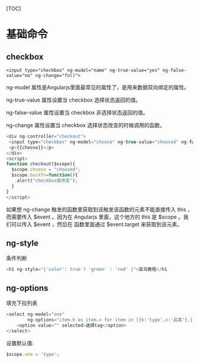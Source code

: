 [TOC]



# 基础命令

## checkbox

`<input type="checkbox" ng-mudel="name" ng-true-value="yes" ng-false-value="no" ng-change="fn()">`

ng-mudel 属性是Angularjs里面最常见的属性了，是用来数据双向绑定的属性。

ng-true-value 属性设置当 checkbox 选择状态返回的值。

ng-false-value 属性设置当 checkbox 非选择状态返回的值。

ng-change 属性设置当 checkbox 选择状态改变的时候调用的函数。

```js
<div ng-controller="checkout">
 <input type="checkbox" ng-model="choose" ng-true-value="choosed" ng-false-value="unchoosed" ng-change="backfn();">
 <p>{{choose}}</p>
</div>
<script>
function checkout($scope){
  $scope.choose = "choosed";
  $scope.backfn=function(){
    alert("checkbox值改变");
  }
}
</script>
```



如果想 ng-change 触发的函数里获取到该触发该函数的元素不能直接传入 this ，而需要传入 $event 。因为在 Angularjs 里面，这个地方的 this 是 $scope 。我们可以传入 $event ，然后在 函数里面通过 $event.target 来获取到该元素。



## ng-style

条件判断

```js
<h1 ng-style="{'color': true ? 'green' : 'red' }">菜鸟教程</h1
```



## ng-options

填充下拉列表

```js
<select ng-model="one" 
		ng-options="item.k as item.v for item in [{k:'type',v:'品类'},{k:'mdd',v:'目的地'}]">
	<option value="" selected>选择tag</option>
</select>
```

设置默认值:

```js
$scope.one = 'type';
```






